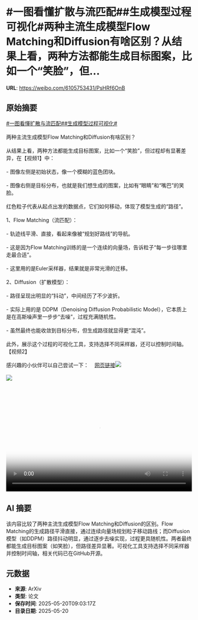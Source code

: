 # #一图看懂扩散与流匹配##生成模型过程可视化#两种主流生成模型Flow Matching和Diffusion有啥区别？从结果上看，两种方法都能生成目标图案，比如一个“笑脸”，但...

**URL**: https://weibo.com/6105753431/PsHRf6OnB

## 原始摘要

<a href="https://m.weibo.cn/search?containerid=231522type%3D1%26t%3D10%26q%3D%23%E4%B8%80%E5%9B%BE%E7%9C%8B%E6%87%82%E6%89%A9%E6%95%A3%E4%B8%8E%E6%B5%81%E5%8C%B9%E9%85%8D%23&amp;extparam=%23%E4%B8%80%E5%9B%BE%E7%9C%8B%E6%87%82%E6%89%A9%E6%95%A3%E4%B8%8E%E6%B5%81%E5%8C%B9%E9%85%8D%23" data-hide=""><span class="surl-text">#一图看懂扩散与流匹配#</span></a><a href="https://m.weibo.cn/search?containerid=231522type%3D1%26t%3D10%26q%3D%23%E7%94%9F%E6%88%90%E6%A8%A1%E5%9E%8B%E8%BF%87%E7%A8%8B%E5%8F%AF%E8%A7%86%E5%8C%96%23&amp;extparam=%23%E7%94%9F%E6%88%90%E6%A8%A1%E5%9E%8B%E8%BF%87%E7%A8%8B%E5%8F%AF%E8%A7%86%E5%8C%96%23" data-hide=""><span class="surl-text">#生成模型过程可视化#</span></a><br><br>两种主流生成模型Flow Matching和Diffusion有啥区别？<br><br>从结果上看，两种方法都能生成目标图案，比如一个“笑脸”，但过程却有显著差异，在【视频1】中：<br><br>- 图像左侧是初始状态，像一个模糊的蓝色团块。<br><br>- 图像右侧是目标分布，也就是我们想生成的图案，比如有“眼睛”和“嘴巴”的笑脸。<br><br>红色粒子代表从起点出发的数据点，它们如何移动，体现了模型生成的“路径”。<br><br>1、Flow Matching（流匹配）：<br><br>- 轨迹线平滑、直接，看起来像被“规划好路线”的导航。<br><br>- 这是因为Flow Matching训练的是一个连续的向量场，告诉粒子“每一步往哪里走最合适”。<br><br>- 这里用的是Euler采样器，结果就是非常光滑的迁移。<br><br>2、Diffusion（扩散模型）：<br><br>- 路径呈现出明显的“抖动”，中间经历了不少波折。<br><br>- 实际上用的是 DDPM（Denoising Diffusion Probabilistic Model），它本质上是在高斯噪声里一步步“去噪”，过程充满随机性。<br><br>- 虽然最终也能收敛到目标分布，但生成路径就显得更“混沌”。<br><br>此外，展示这个过程的可视化工具，支持选择不同采样器，还可以控制时间轴。【视频2】<br><br>感兴趣的小伙伴可以自己尝试一下：<a href="https://weibo.cn/sinaurl?u=https%3A%2F%2Fgithub.com%2Fhelblazer811%2FDiffusion-Explorer" data-hide=""><span class="url-icon"><img style="width: 1rem;height: 1rem" src="https://h5.sinaimg.cn/upload/2015/09/25/3/timeline_card_small_web_default.png" referrerpolicy="no-referrer"></span><span class="surl-text">网页链接</span></a><img style="" src="https://tvax3.sinaimg.cn/large/006Fd7o3ly1i1m1ot93s6j30vo0k00tx.jpg" referrerpolicy="no-referrer"><br><br><img style="" src="https://tvax3.sinaimg.cn/large/006Fd7o3ly1i1m1ouy13mj30z80k0gmf.jpg" referrerpolicy="no-referrer"><br><br><br clear="both"><div style="clear: both"></div><video controls="controls" poster="https://tvax4.sinaimg.cn/orj480/006Fd7o3ly1i1m1otdht2j30vo0k00tx.jpg" style="width: 100%"><source src="https://f.video.weibocdn.com/o0/9HgiVostlx08oorx9BSo010412006EdR0E010.mp4?label=mp4_720p&amp;template=1140x720.25.0&amp;ori=0&amp;ps=1CwnkDw1GXwCQx&amp;Expires=1747735378&amp;ssig=JQnyPJGzmf&amp;KID=unistore,video"><source src="https://f.video.weibocdn.com/o0/ve3OZAKtlx08oorx3Z8c010412003Uh00E010.mp4?label=mp4_hd&amp;template=760x480.25.0&amp;ori=0&amp;ps=1CwnkDw1GXwCQx&amp;Expires=1747735378&amp;ssig=2XbgWYFils&amp;KID=unistore,video"><source src="https://f.video.weibocdn.com/o0/GQBcRkD8lx08oorx89sk010412002INo0E010.mp4?label=mp4_ld&amp;template=568x360.25.0&amp;ori=0&amp;ps=1CwnkDw1GXwCQx&amp;Expires=1747735378&amp;ssig=j1pZ3i%2Fw6A&amp;KID=unistore,video"><p>视频无法显示，请前往<a href="https://video.weibo.com/show?fid=1034%3A5168417615839258" target="_blank" rel="noopener noreferrer">微博视频</a>观看。</p></video>

## AI 摘要

该内容比较了两种主流生成模型Flow Matching和Diffusion的区别。Flow Matching的生成路径平滑直接，通过连续向量场规划粒子移动路线；而Diffusion模型（如DDPM）路径抖动明显，通过逐步去噪实现，过程更具随机性。两者最终都能生成目标图案（如笑脸），但路径差异显著。可视化工具支持选择不同采样器并控制时间轴，相关代码已在GitHub开源。

## 元数据

- **来源**: ArXiv
- **类型**: 论文
- **保存时间**: 2025-05-20T09:03:17Z
- **目录日期**: 2025-05-20

